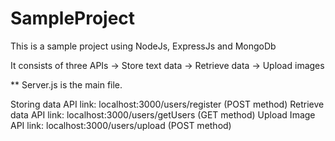 # SampleProject

This is a sample project using NodeJs, ExpressJs and MongoDb

It consists of three APIs
-> Store text data
-> Retrieve data
-> Upload images

** Server.js is the main file.

Storing data API link: localhost:3000/users/register  (POST method)
Retrieve data API link: localhost:3000/users/getUsers (GET method)
Upload Image API link: localhost:3000/users/upload  (POST method)


